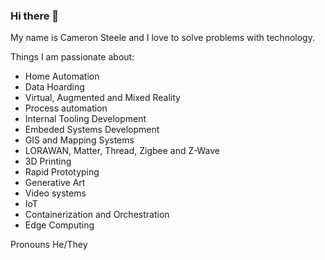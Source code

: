### Hi there 👋

My name is Cameron Steele and I love to solve problems with technology.

Things I am passionate about:

- Home Automation
- Data Hoarding
- Virtual, Augmented and Mixed Reality
- Process automation
- Internal Tooling Development
- Embeded Systems Development
- GIS and Mapping Systems
- LORAWAN, Matter, Thread, Zigbee and Z-Wave
- 3D Printing
- Rapid Prototyping
- Generative Art
- Video systems
- IoT
- Containerization and Orchestration
- Edge Computing

Pronouns He/They
